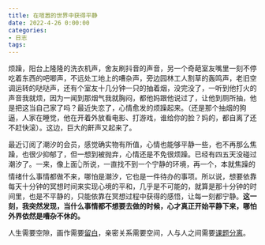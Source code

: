 ```yaml
---
title: 在喧嚣的世界中获得平静
date: 2022-4-26 0:00:00
categories:
- 日志
tags:
---
```

烦躁，阳台上隆隆的洗衣机声，舍友刷抖音的声音，另一个奇葩室友嘴里一刻不停吃着东西的吧唧声，不远处工地上的嘈杂声，旁边园林工人割草的轰鸣声，老旧空调运转的哒哒声，还有个室友十几分钟一只的抽着烟，没完没了，一听到他打火的声音我就烦，因为一闻到那烟气我就胸闷，都他妈跟他说过了，让他到厕所抽，他是把这当自己家了吗？最近失恋了，心情愈发的烦躁起来。（还是那个抽烟的狗逼，人家在睡觉，他在开着外放看电影、打游戏，谁给你的脸？妈的，都自离了还不赶快滚）。这边，巨大的鼾声又起来了。

最近订阅了潮汐的会员，感觉确实物有所值，心情也能够平静一些，也不再那么焦躁，也很少抑郁了，但一想到被抛弃，心情还是不免很烦躁。已经有四五天没碰过潮汐了。一来，像上面👆所说，一直找不到一个宁静的环境，再一个，本就焦躁的情绪什么事情都做不来，哪怕是潮汐，它也是一件待办的事项。所以说，想要依靠每天十分钟的冥想时间来实现心境的平和，几乎是不可能的，就算是那十分钟的时间里，也是不平静的，只能依靠在冥想过程中获得的感悟，让每一刻都宁静。**这一刻，我突然发现，当什么事情都不想要去做的时候，心才真正开始平静下来，哪怕外界依然是嘈杂不休的。**

人生需要空隙，画作需要[留白](https://liubai.ink/日志/2021/08/08/space/)，亲密关系需要空间，人与人之间需要[课题分离](https://liubai.ink/书摘/2022/04/04/courage-of-being-denied/)。

<!--在推上看到一朵紫色的玫瑰，我想买一束来送给她，但她很可能不会接受了。记得我们俩看的第一个电影是跟失物招领处有关的，失物招领的意义已经不限于钱财物品了，最后还包括了建立失物招领处的这两人的感情，这个结尾让这个以爱情为主题的电影变得不俗了，类似于GNU的意思是“GNU is Not Unix”的无限迭代。

后续：花让人家当垃圾扔了😂。
-->
